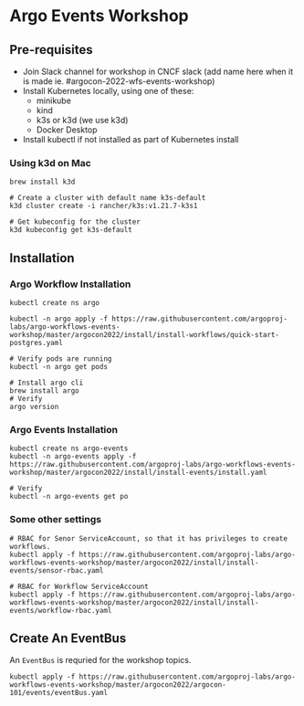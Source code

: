 # Argo Events Workshop

## Pre-requisites

- Join Slack channel for workshop in CNCF slack (add name here when it is made ie. #argocon-2022-wfs-events-workshop)
- Install Kubernetes locally, using one of these:
    - minikube
    - kind
    - k3s or k3d (we use k3d)
    - Docker Desktop
- Install kubectl if not installed as part of Kubernetes install

### Using k3d on Mac

```shell
brew install k3d

# Create a cluster with default name k3s-default
k3d cluster create -i rancher/k3s:v1.21.7-k3s1

# Get kubeconfig for the cluster
k3d kubeconfig get k3s-default
```

## Installation

### Argo Workflow Installation

```shell
kubectl create ns argo

kubectl -n argo apply -f https://raw.githubusercontent.com/argoproj-labs/argo-workflows-events-workshop/master/argocon2022/install/install-workflows/quick-start-postgres.yaml

# Verify pods are running
kubectl -n argo get pods

# Install argo cli
brew install argo
# Verify
argo version
```

### Argo Events Installation

```shell
kubectl create ns argo-events 
kubectl -n argo-events apply -f https://raw.githubusercontent.com/argoproj-labs/argo-workflows-events-workshop/master/argocon2022/install/install-events/install.yaml

# Verify
kubectl -n argo-events get po
```

### Some other settings

```shell
# RBAC for Senor ServiceAccount, so that it has privileges to create workflows.
kubectl apply -f https://raw.githubusercontent.com/argoproj-labs/argo-workflows-events-workshop/master/argocon2022/install/install-events/sensor-rbac.yaml

# RBAC for Workflow ServiceAccount
kubectl apply -f https://raw.githubusercontent.com/argoproj-labs/argo-workflows-events-workshop/master/argocon2022/install/install-events/workflow-rbac.yaml
```

## Create An EventBus

An `EventBus` is requried for the workshop topics.

```shell
kubectl apply -f https://raw.githubusercontent.com/argoproj-labs/argo-workflows-events-workshop/master/argocon2022/argocon-101/events/eventBus.yaml
```